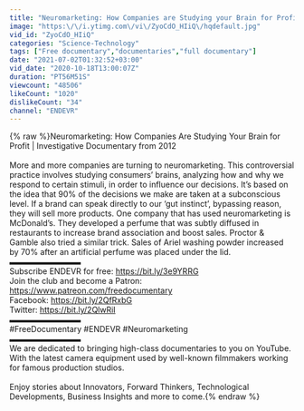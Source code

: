 ```yaml
---
title: "Neuromarketing: How Companies are Studying your Brain for Profit | ENDEVR Documentary"
image: "https:\/\/i.ytimg.com\/vi\/ZyoCdO_HIiQ\/hqdefault.jpg"
vid_id: "ZyoCdO_HIiQ"
categories: "Science-Technology"
tags: ["Free documentary","documentaries","full documentary"]
date: "2021-07-02T01:32:52+03:00"
vid_date: "2020-10-18T13:00:07Z"
duration: "PT56M51S"
viewcount: "48506"
likeCount: "1020"
dislikeCount: "34"
channel: "ENDEVR"
---
```

{% raw %}Neuromarketing: How Companies Are Studying Your Brain for Profit | Investigative Documentary from 2012<br /><br />More and more companies are turning to neuromarketing. This controversial practice involves studying consumers’ brains, analyzing how and why we respond to certain stimuli, in order to influence our decisions. It’s based on the idea that 90% of the decisions we make are taken at a subconscious level. If a brand can speak directly to our ‘gut instinct’, bypassing reason, they will sell more products. One company that has used neuromarketing is McDonald’s. They developed a perfume that was subtly diffused in restaurants to increase brand association and boost sales. Proctor &amp; Gamble also tried a similar trick. Sales of Ariel washing powder increased by 70% after an artificial perfume was placed under the lid. <br />▬▬▬▬▬▬▬▬▬<br />Subscribe ENDEVR for free: <a rel="nofollow" target="blank" href="https://bit.ly/3e9YRRG">https://bit.ly/3e9YRRG</a><br />Join the club and become a Patron: <a rel="nofollow" target="blank" href="https://www.patreon.com/freedocumentary">https://www.patreon.com/freedocumentary</a><br />Facebook: <a rel="nofollow" target="blank" href="https://bit.ly/2QfRxbG">https://bit.ly/2QfRxbG</a><br />Twitter: <a rel="nofollow" target="blank" href="https://bit.ly/2QlwRiI">https://bit.ly/2QlwRiI</a><br />▬▬▬▬▬▬▬▬▬<br />#FreeDocumentary #ENDEVR #Neuromarketing<br />▬▬▬▬▬▬▬▬▬<br />We are dedicated to bringing high-class documentaries to you on YouTube. With the latest camera equipment used by well-known filmmakers working for famous production studios.<br /><br />Enjoy stories about Innovators, Forward Thinkers, Technological Developments, Business Insights and more to come.{% endraw %}
